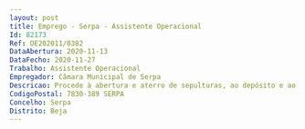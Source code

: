 ```yaml
--- 
layout: post
title: Emprego - Serpa - Assistente Operacional
Id: 82173
Ref: OE202011/0382
DataAbertura: 2020-11-13
DataFecho: 2020-11-27
Trabalho: Assistente Operacional
Empregador: Câmara Municipal de Serpa
Descricao: Procede à abertura e aterro de sepulturas, ao depósito e ao levantamento dos restos mortais  cuida do sector do cemitério que lhe está distribuído
CodigoPostal: 7830-389 SERPA
Concelho: Serpa
Distrito: Beja
--- 
```

